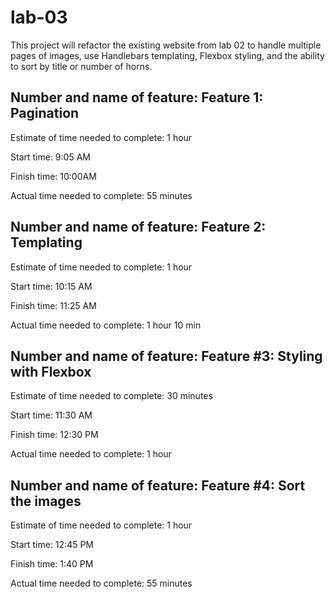 # lab-03

This project will refactor the existing website from lab 02 to handle multiple pages of images, use Handlebars templating, Flexbox styling, and the ability to sort by title or number of horns.


## Number and name of feature: Feature 1: Pagination

Estimate of time needed to complete: 1 hour

Start time: 9:05 AM

Finish time: 10:00AM

Actual time needed to complete: 55 minutes


## Number and name of feature: Feature 2: Templating

Estimate of time needed to complete:  1 hour

Start time: 10:15 AM

Finish time: 11:25 AM

Actual time needed to complete: 1 hour 10 min


## Number and name of feature: Feature #3: Styling with Flexbox

Estimate of time needed to complete: 30 minutes

Start time: 11:30 AM

Finish time: 12:30 PM

Actual time needed to complete: 1 hour


## Number and name of feature: Feature #4: Sort the images

Estimate of time needed to complete: 1 hour

Start time: 12:45 PM

Finish time: 1:40 PM

Actual time needed to complete: 55 minutes
